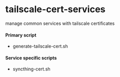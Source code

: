 # tailscale-cert-services
manage common services with tailscale certificates

#### Primary script
- generate-tailscale-cert.sh

#### Service specific scripts
- syncthing-cert.sh
